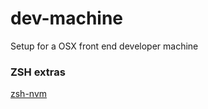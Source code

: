 # dev-machine
Setup for a OSX front end developer machine


### ZSH extras

[zsh-nvm](https://github.com/lukechilds/zsh-nvm)

